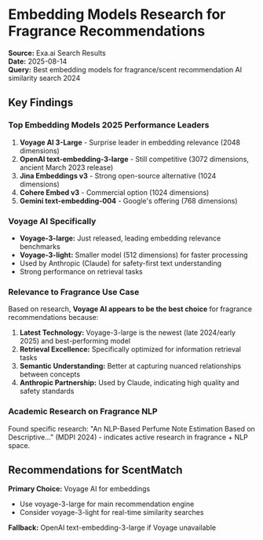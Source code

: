 # Embedding Models Research for Fragrance Recommendations

**Source:** Exa.ai Search Results  
**Date:** 2025-08-14  
**Query:** Best embedding models for fragrance/scent recommendation AI similarity search 2024

## Key Findings

### Top Embedding Models 2025 Performance Leaders

1. **Voyage AI 3-Large** - Surprise leader in embedding relevance (2048 dimensions)
2. **OpenAI text-embedding-3-large** - Still competitive (3072 dimensions, ancient March 2023 release)
3. **Jina Embeddings v3** - Strong open-source alternative (1024 dimensions)
4. **Cohere Embed v3** - Commercial option (1024 dimensions)
5. **Gemini text-embedding-004** - Google's offering (768 dimensions)

### Voyage AI Specifically
- **Voyage-3-large:** Just released, leading embedding relevance benchmarks
- **Voyage-3-light:** Smaller model (512 dimensions) for faster processing
- Used by Anthropic (Claude) for safety-first text understanding
- Strong performance on retrieval tasks

### Relevance to Fragrance Use Case

Based on research, **Voyage AI appears to be the best choice** for fragrance recommendations because:

1. **Latest Technology:** Voyage-3-large is the newest (late 2024/early 2025) and best-performing model
2. **Retrieval Excellence:** Specifically optimized for information retrieval tasks
3. **Semantic Understanding:** Better at capturing nuanced relationships between concepts
4. **Anthropic Partnership:** Used by Claude, indicating high quality and safety standards

### Academic Research on Fragrance NLP
Found specific research: "An NLP-Based Perfume Note Estimation Based on Descriptive..." (MDPI 2024) - indicates active research in fragrance + NLP space.

## Recommendations for ScentMatch

**Primary Choice:** Voyage AI for embeddings
- Use voyage-3-large for main recommendation engine
- Consider voyage-3-light for real-time similarity searches

**Fallback:** OpenAI text-embedding-3-large if Voyage unavailable